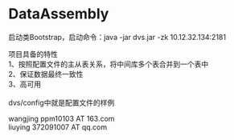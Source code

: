 # DataAssembly
启动类Bootstrap，启动命令：java -jar dvs.jar -zk 10.12.32.134:2181 <br/>

项目具备的特性 <br/>
1、按照配置文件的主从表关系，将中间库多个表合并到一个表中 <br/>
2、保证数据最终一致性 <br/>
3、高可用 <br/>
 <br/>
dvs/config中就是配置文件的样例 <br/>

wangjing ppm10103 AT 163.com<br/>
liuying 372091007 AT qq.com<br/>

